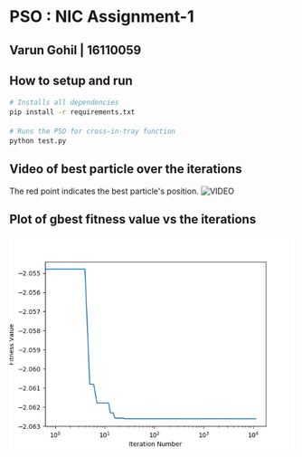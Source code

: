 # PSO : NIC Assignment-1 
## Varun Gohil | 16110059

## How to setup and run
```bash
# Installs all dependencies
pip install -r requirements.txt

# Runs the PSO for cross-in-tray function
python test.py
```

## Video of best particle over the iterations
The red point indicates the best particle's position.
![VIDEO](new_video.gif)

## Plot of gbest fitness value vs the iterations
![PLOT](new_plot.png)

